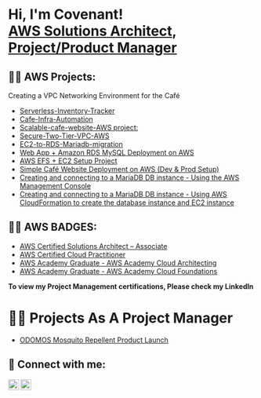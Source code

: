 <h1>Hi, I'm Covenant! <br/><a href="https://github.com/CovenantUrch">AWS Solutions Architect</a>, <a href="http://www.linkedin.com/in/covenantonwukwe">Project/Product Manager</a>

<h2>👨‍💻 AWS Projects:</h2>Creating a VPC Networking Environment for the Café

- [Serverless-Inventory-Tracker](https://github.com/CovenantUrch/Serverless-Inventory-Tracker)
- [Cafe-Infra-Automation](https://github.com/CovenantUrch/Automating-Infrastructure-Deployment)
- [Scalable-cafe-website-AWS project:](https://github.com/CovenantUrch/Scalable-Cafe-Website-AWS)
- [Secure-Two-Tier-VPC-AWS](https://github.com/CovenantUrch/Secure-Two-Tier-VPC-AWS)
- [EC2-to-RDS-Mariadb-migration](https://github.com/CovenantUrch/ec2-to-rds-mariadb-migration)
- [ Web App + Amazon RDS MySQL Deployment on AWS](https://github.com/CovenantUrch/RDS-mysql-webapp-on-aws)
- [AWS EFS + EC2 Setup Project](https://github.com/CovenantUrch/aws-efs-ec2-setup)
- [Simple Café Website Deployment on AWS (Dev & Prod Setup)](https://github.com/CovenantUrch/aws-cafe-ordering-app)
- [Creating and connecting to a MariaDB DB instance - Using the AWS Management Console](https://github.com/CovenantUrch/AWS---Mariadb)
- [Creating and connecting to a MariaDB DB instance - Using AWS CloudFormation to create the database instance and EC2 instance](https://github.com/CovenantUrch/MariaDB2)

<h2>👨‍💻 AWS BADGES:</h2>

- [AWS Certified Solutions Architect – Associate](https://www.credly.com/badges/ef571c9f-5984-4258-b92e-e55145c492fb/public_url)
- [AWS Certified Cloud Practitioner](https://www.credly.com/badges/822681e1-f959-44a8-bee7-eeaa59820abe/public_url)
- [AWS Academy Graduate - AWS Academy Cloud Architecting](https://www.credly.com/badges/8b2d0c86-d169-4739-9a7a-eec8f1e9baa9/public_url)
- [AWS Academy Graduate - AWS Academy Cloud Foundations](https://www.credly.com/badges/1af25aa1-686e-4318-9331-4de9835c4f28/public_url)

**To view my Project Management certifications, Please check my Linkedln**

<h1>👨‍💻 Projects As A Project Manager</h1>

- [ODOMOS Mosquito Repellent Product Launch](https://github.com/CovenantUrch/Serverless-Inventory-Tracker)


<h2> 🤳 Connect with me:</h2>

[<img align="left" alt="CovenantUche | Twitter" width="22px" src="https://cdn.jsdelivr.net/npm/simple-icons@v3/icons/twitter.svg" />][twitter]
[<img align="left" alt="CovenantUche | LinkedIn" width="22px" src="https://cdn.jsdelivr.net/npm/simple-icons@v3/icons/linkedin.svg" />][linkedin]

[twitter]: https://x.com/covenant_uche?t=whlHoLzGh2wgoTs0SdGXhQ&s=09
[linkedin]: http://www.linkedin.com/in/covenantonwukwe
